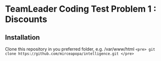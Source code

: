 # TeamLeader Coding Test Problem 1 : Discounts

## Installation
Clone this repository in you preferred folder, e.g. /var/www/html
`<pre>
git clone https://github.com/mirceapopa/intelligence.git
</pre>`
